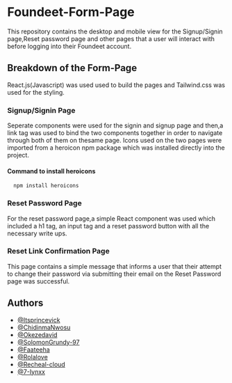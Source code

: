 # Foundeet-Form-Page
This repository contains the desktop and mobile view for the Signup/Signin page,Reset password page and other pages that a user will interact with before logging into their Foundeet account.
## Breakdown of the Form-Page
React.js(Javascript) was used used to build the pages and Tailwind.css was used for the styling.
### Signup/Signin Page
Seperate components were used for the signin and signup page and then,a link tag was used to bind the two components together in order to navigate through both of them on thesame page.
Icons used on the two pages were imported from a heroicon npm package which was installed directly into the project.
#### Command to install heroicons
```http
  npm install heroicons
```
### Reset Password Page
For the reset password page,a simple React component was used which included a h1 tag, an input tag and a reset password button with all the necessary write ups.
### Reset Link Confirmation Page
This page contains a simple message that informs a user that their attempt to change their password via submitting their email on the Reset Password page was successful.

## Authors
- [@Itsprincevick](https://www.github.com/Itsprincevick)
- [@ChidinmaNwosu](https://www.github.com/ChidinmaNwosu)
- [@Okezedavid](https://www.github.com/Okezedavid)
- [@SolomonGrundy-97](https://www.github.com/SolomonGrundy-97)
- [@Faateeha](https://www.github.com/Faateeha)
- [@Rolalove](https://www.github.com/Rolalove)
- [@Recheal-cloud](https://www.github.com/Recheal-cloud)
- [@7-Iynxx](https://www.github.com/7-Iynxx)
